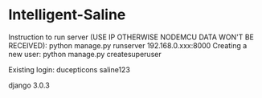 # Intelligent-Saline

Instruction to run server (USE IP OTHERWISE NODEMCU DATA WON'T BE RECEIVED): python manage.py runserver 192.168.0.xxx:8000
Creating a new user: python manage.py createsuperuser

Existing login: 
ducepticons
saline123








django 3.0.3


